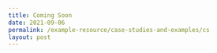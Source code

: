 ```yaml
---
title: Coming Soon
date: 2021-09-06
permalink: /example-resource/case-studies-and-examples/cs
layout: post
---
```

